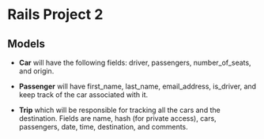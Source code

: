 # Rails Project 2

## Models

* **Car** will have the following fields: driver, passengers, number_of_seats, and origin.

* **Passenger** will have first_name, last_name, email_address, is_driver, and keep track of the car associated with it.

* **Trip** which will be responsible for tracking all the cars and the destination. Fields are name, hash (for private access), cars, passengers, date, time, destination, and comments.